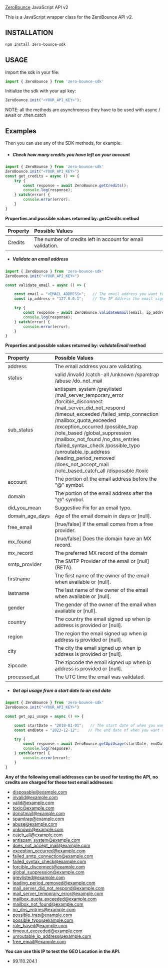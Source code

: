 [ZeroBounce](https://www.zerobounce.net>) JavaScript API v2

This is a JavaScript wrapper class for the ZeroBounce API v2.

## INSTALLATION
```bash
npm install zero-bounce-sdk
```

## USAGE
Import the sdk in your file:

```javascript
import { ZeroBounce } from 'zero-bounce-sdk'
``` 
Initialize the sdk with your api key:

```javascript
ZeroBounce.init("<YOUR_API_KEY>");
```

NOTE: all the methods are asynchronous they have to be used with async / await or .then.catch

## Examples
Then you can use any of the SDK methods, for example:

* ##### Check how many credits you have left on your account
```javascript
import { ZeroBounce } from 'zero-bounce-sdk'
ZeroBounce.init("<YOUR_API_KEY>")
const get_credits = async () => {
    try {
        const response = await ZeroBounce.getCredits();
        console.log(response);
    } catch(error) {
        console.error(error);
    }
}
```
**Properties and possible values returned by: <b><i>getCredits</b></i> method**
  
|<b>Property</b>|<b>Possible Values</b> 
|:--- |:--- 
Credits  | The number of credits left in account for email validation.

  



* ##### Validate an email address
```javascript
import { ZeroBounce } from 'zero-bounce-sdk'
ZeroBounce.init("<YOUR_API_KEY>")

const validate_email = async () => {

    const email = "<EMAIL_ADDRESS>";   // The email address you want to validate
    const ip_address = "127.0.0.1";    // The IP Address the email signed up from (Optional)

    try {
        const response = await ZeroBounce.validateEmail(email, ip_address);
        console.log(response);
    } catch(error) {
        console.error(error);
    }
}
```

**Properties and possible values returned by: <b><i>validateEmail</b></i> method**
  
|<b>Property</b>|<b>Possible Values</b> 
|:--- |:--- 
address  | The email address you are validating. 
status | valid /invalid /catch-all /unknown /spamtrap /abuse /do_not_mail 
sub_status  |antispam_system /greylisted /mail_server_temporary_error /forcible_disconnect /mail_server_did_not_respond /timeout_exceeded /failed_smtp_connection /mailbox_quota_exceeded /exception_occurred /possible_trap /role_based /global_suppression /mailbox_not_found /no_dns_entries /failed_syntax_check /possible_typo /unroutable_ip_address /leading_period_removed /does_not_accept_mail /role_based_catch_all /disposable /toxic
account | The portion of the email address before the "@" symbol.
domain | The portion of the email address after the "@" symbol.
did_you_mean | Suggestive Fix for an email typo.
domain_age_days | Age of the email domain in days or [null].
free_email | [true/false] If the email comes from a free provider.
mx_found | [true/false] Does the domain have an MX record.
mx_record | The preferred MX record of the domain
smtp_provider | The SMTP Provider of the email or [null] (BETA).
firstname | The first name of the owner of the email when available or [null].
lastname  |The last name of the owner of the email when available or [null].
gender |The gender of the owner of the email when available or [null].
country |The country the email signed up when ip address is provided or [null].
region |The region the email signed up when ip address is provided or [null].
city |The city the email signed up when ip address is provided or [null].
zipcode |The zipcode the email signed up when ip address is provided or [null].
processed_at |The UTC time the email was validated.


* ##### Get api usage from a start date to an end date
```javascript
import { ZeroBounce } from 'zero-bounce-sdk'
ZeroBounce.init("<YOUR_API_KEY>")

const get_api_usage = async () => {

    const startDate = "2018-01-01";   // The start date of when you want to view API usage
    const endDate = "2023-12-12";    // The end date of when you want to view API usage

    try {
        const response = await ZeroBounce.getApiUsage(startDate, endDate);
        console.log(response);
    } catch(error) {
        console.error(error);
    }
}
```






**Any of the following email addresses can be used for testing the API, no credits are charged for these test email addresses:**
+ disposable@example.com
+ invalid@example.com
+ valid@example.com
+ toxic@example.com
+ donotmail@example.com
+ spamtrap@example.com
+ abuse@example.com
+ unknown@example.com
+ catch_all@example.com
+ antispam_system@example.com
+ does_not_accept_mail@example.com
+ exception_occurred@example.com
+ failed_smtp_connection@example.com
+ failed_syntax_check@example.com
+ forcible_disconnect@example.com
+ global_suppression@example.com
+ greylisted@example.com
+ leading_period_removed@example.com
+ mail_server_did_not_respond@example.com
+ mail_server_temporary_error@example.com
+ mailbox_quota_exceeded@example.com
+ mailbox_not_found@example.com
+ no_dns_entries@example.com
+ possible_trap@example.com
+ possible_typo@example.com
+ role_based@example.com
+ timeout_exceeded@example.com
+ unroutable_ip_address@example.com
+ free_email@example.com

**You can use this IP to test the GEO Location in the API.**

+ 99.110.204.1

